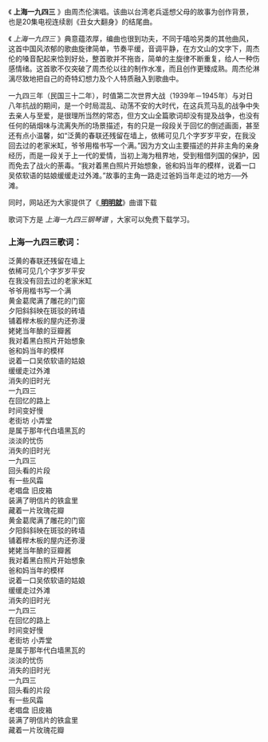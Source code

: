 

《 **上海一九四三** 》由周杰伦演唱。该曲以台湾老兵遥想父母的故事为创作背景，也是20集电视连续剧《丑女大翻身》的结尾曲。

《 _上海一九四三_
》典意蕴浓厚，编曲也很到功夫，不同于嘻哈另类的其他曲风，这首中国风浓郁的歌曲旋律简单，节奏平缓，音调平静，在方文山的文字下，周杰伦的嗓音配起来恰到好处，整首歌并不拖沓，简单的主旋律不断重复，给人一种伤感情绪。这首歌不仅突破了周杰伦以往的制作水准，而且创作更臻成熟。周杰伦淋漓尽致地把自己的奇特幻想力及个人特质融入到歌曲中。

一九四三年（民国三十二年），时值第二次世界大战（1939年－1945年）与对日八年抗战的期间，是一个时局混乱、动荡不安的大时代，在这兵荒马乱的战争中失去亲人与至爱，是很理所当然的常态，但方文山全篇歌词却没有提及战争，也没有任何的硝烟味与流离失所的场景描述，有的只是一段段关于回忆的倒述画面，甚至还有点小温馨，如“泛黄的春联还残留在墙上，依稀可见几个字岁岁平安，在我没回去过的老家米缸，爷爷用楷书写一个满。”因为方文山主要描述的并非主角的亲身经历，而是一段关于上一代的爱情，当初上海为租界地，受到租借列国的保护，因而免去了战火的荼毒。“我对着黑白照片开始想象，爸和妈当年的模样，说着一口吴侬软语的姑娘缓缓走过外滩。”故事的主角一路走过爸妈当年走过的地方──外滩。

同时，网站还为大家提供了《[ **明明就**](Music-1499-明明就-周杰伦-Jay-Chou-十二新作-.html "明明就")》曲谱下载

歌词下方是 _上海一九四三钢琴谱_ ，大家可以免费下载学习。

### 上海一九四三歌词：

泛黄的春联还残留在墙上  
依稀可见几个字岁岁平安  
在我没有回去过的老家米缸  
爷爷用楷书写一个满  
黄金葛爬满了雕花的门窗  
夕阳斜斜映在斑驳的砖墙  
铺着榉木板的屋内还弥漫  
姥姥当年酿的豆瓣酱  
我对着黑白照片开始想象  
爸和妈当年的模样  
说着一口吴侬软语的姑娘  
缓缓走过外滩  
消失的旧时光  
一九四三  
在回忆的路上  
时间变好慢  
老街坊 小弄堂  
是属于那年代白墙黑瓦的  
淡淡的忧伤  
消失的旧时光  
一九四三  
回头看的片段  
有一些风霜  
老唱盘 旧皮箱  
装满了明信片的铁盒里  
藏着一片玫瑰花瓣  
黄金葛爬满了雕花的门窗  
夕阳斜斜映在斑驳的砖墙  
铺着榉木板的屋内还弥漫  
姥姥当年酿的豆瓣酱  
我对着黑白照片开始想象  
爸和妈当年的模样  
说着一口吴侬软语的姑娘  
缓缓走过外滩  
消失的旧时光  
一九四三  
在回忆的路上  
时间变好慢  
老街坊 小弄堂  
是属于那年代白墙黑瓦的  
淡淡的忧伤  
消失的旧时光  
一九四三  
回头看的片段  
有一些风霜  
老唱盘 旧皮箱  
装满了明信片的铁盒里  
藏着一片玫瑰花瓣

